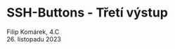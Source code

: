 <!-- 

Pokud nemáte program na otevření tohoto souboru v čitelném formátu, použijte následující odkaz:
https://github.com/filip2cz/ssh-buttons/blob/3vystup/3vystup.md

-->

# SSH-Buttons - Třetí výstup
Filip Komárek, 4.C  
26. listopadu 2023